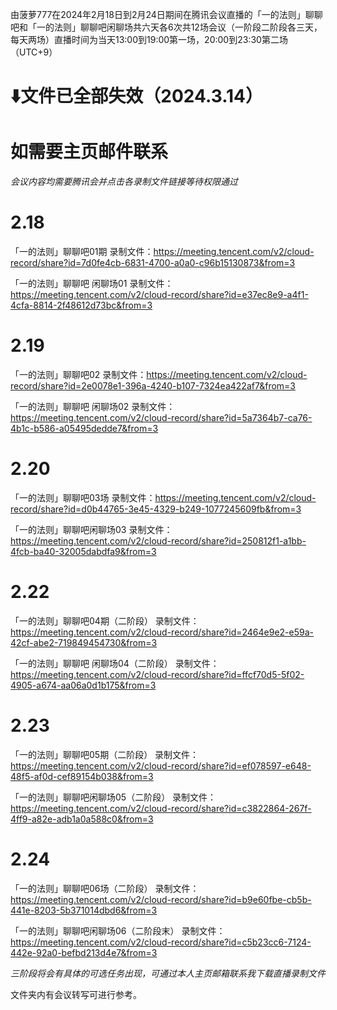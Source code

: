 由菠萝777在2024年2月18日到2月24日期间在腾讯会议直播的「一的法则」聊聊吧和「一的法则」聊聊吧闲聊场共六天各6次共12场会议（一阶段二阶段各三天，每天两场）直播时间为当天13:00到19:00第一场，20:00到23:30第二场（UTC+9）

# ⬇️文件已全部失效（2024.3.14）
# 如需要主页邮件联系

*会议内容均需要腾讯会并点击各录制文件链接等待权限通过*

# 2.18
「一的法则」聊聊吧01期
录制文件：https://meeting.tencent.com/v2/cloud-record/share?id=7d0fe4cb-6831-4700-a0a0-c96b15130873&from=3

「一的法则」聊聊吧 闲聊场01
录制文件：https://meeting.tencent.com/v2/cloud-record/share?id=e37ec8e9-a4f1-4cfa-8814-2f48612d73bc&from=3

# 2.19
「一的法则」聊聊吧02 
录制文件：https://meeting.tencent.com/v2/cloud-record/share?id=2e0078e1-396a-4240-b107-7324ea422af7&from=3

「一的法则」聊聊吧 闲聊场02
录制文件：https://meeting.tencent.com/v2/cloud-record/share?id=5a7364b7-ca76-4b1c-b586-a05495dedde7&from=3

# 2.20
「一的法则」聊聊吧03场 
录制文件：https://meeting.tencent.com/v2/cloud-record/share?id=d0b44765-3e45-4329-b249-1077245609fb&from=3

「一的法则」聊聊吧闲聊场03
录制文件：https://meeting.tencent.com/v2/cloud-record/share?id=250812f1-a1bb-4fcb-ba40-32005dabdfa9&from=3

# 2.22
「一的法则」聊聊吧04期（二阶段）
录制文件：https://meeting.tencent.com/v2/cloud-record/share?id=2464e9e2-e59a-42cf-abe2-719849454730&from=3

「一的法则」聊聊吧 闲聊场04（二阶段）
录制文件：https://meeting.tencent.com/v2/cloud-record/share?id=ffcf70d5-5f02-4905-a674-aa06a0d1b175&from=3

# 2.23
「一的法则」聊聊吧05期（二阶段）
录制文件：https://meeting.tencent.com/v2/cloud-record/share?id=ef078597-e648-48f5-af0d-cef89154b038&from=3

「一的法则」聊聊吧闲聊场05（二阶段）
录制文件：https://meeting.tencent.com/v2/cloud-record/share?id=c3822864-267f-4ff9-a82e-adb1a0a588c0&from=3

# 2.24
「一的法则」聊聊吧06场（二阶段）
录制文件：https://meeting.tencent.com/v2/cloud-record/share?id=b9e60fbe-cb5b-441e-8203-5b371014dbd6&from=3

「一的法则」聊聊吧闲聊场06（二阶段末）
录制文件：https://meeting.tencent.com/v2/cloud-record/share?id=c5b23cc6-7124-442e-92a0-befbd213d4e7&from=3

*三阶段将会有具体的可选任务出现，可通过本人主页邮箱联系我下载直播录制文件*

文件夹内有会议转写可进行参考。

